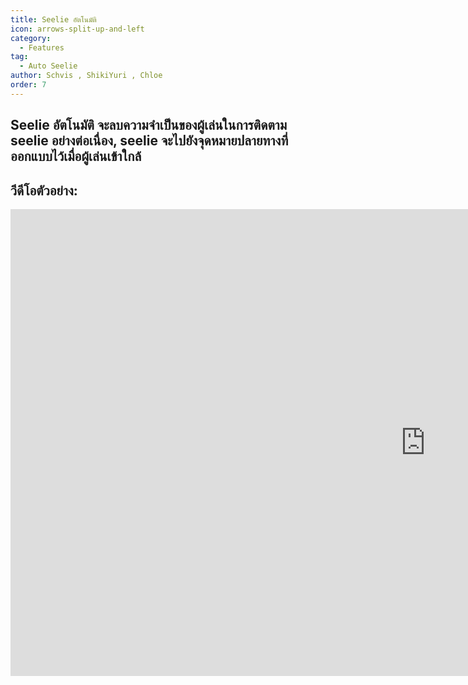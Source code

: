 ```yaml
---
title: Seelie อัตโนมัติ
icon: arrows-split-up-and-left
category:
  - Features
tag:
  - Auto Seelie
author: Schvis , ShikiYuri , Chloe
order: 7
---
```


## Seelie อัตโนมัติ จะลบความจำเป็นของผู้เล่นในการติดตาม seelie อย่างต่อเนื่อง, seelie จะไปยังจุดหมายปลายทางที่ออกแบบไว้เมื่อผู้เล่นเข้าใกล้

## วีดีโอตัวอย่าง:

<div class="iframe-container"><iframe width="1328" height="747" src="https://www.youtube.com/embed/uETIJ4KS39M?list=PL5eI1Tb64p56g27qfYk7VuFTz4FK6YrKa" title="Korepi - Auto Seelie" frameborder="0" allow="accelerometer; autoplay; clipboard-write; encrypted-media; gyroscope; picture-in-picture; web-share" referrerpolicy="strict-origin-when-cross-origin" allowfullscreen></iframe></div>
